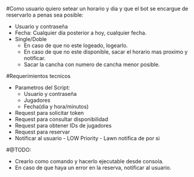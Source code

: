 #Como usuario quiero setear un horario y dia y que el bot se encargue de reservarlo a penas sea posible:
* Usuario y contraseña
* Fecha: Cualquier dia posterior a hoy, cualquier fecha.
* Single/Doble
    - En caso de que no este logeado, logearlo.
    - En caso de que no este disponible, sacar el horario mas proximo y notificar.
    - Sacar la cancha con numero de cancha menor posible.

#Requerimientos tecnicos
* Parametros del Script:
    - Usuario y contraseña
    - Jugadores
    - Fecha(dia y hora/minutos)
* Request para solicitar token
* Request para consultar disponibilidad
* Request para obtener IDs de jugadores
* Request para reservar
* Notificar al usuario - LOW Priority - Lawn notifica de por si


#@TODO:
- Crearlo como comando y hacerlo ejecutable desde consola.
- En caso de que haya un error en la reserva, notificar al usuario.
